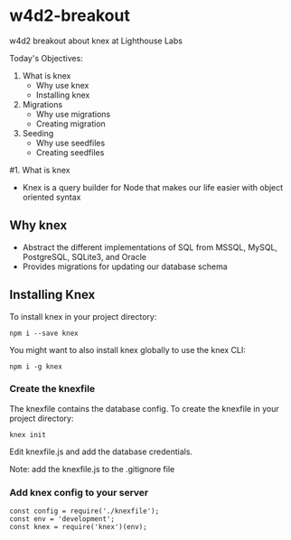 # w4d2-breakout
w4d2 breakout about knex at Lighthouse Labs

Today's Objectives:
1. What is knex
   - Why use knex
   - Installing knex
2. Migrations
   - Why use migrations
   - Creating migration
3. Seeding
   - Why use seedfiles
   - Creating seedfiles

#1. What is knex

- Knex is a query builder for Node that makes our life easier with object oriented syntax

## Why knex
- Abstract the different implementations of SQL from MSSQL, MySQL, PostgreSQL, SQLite3, and Oracle
- Provides migrations for updating our database schema

## Installing Knex

To install knex in your project directory:

    npm i --save knex

You might want to also install knex globally to use the knex CLI:

    npm i -g knex

### Create the knexfile

The knexfile contains the database config. To create the knexfile in your project directory:

    knex init

Edit knexfile.js and add the database credentials.

Note: add the knexfile.js to the .gitignore file

### Add knex config to your server

    const config = require('./knexfile');
    const env = 'development';
    const knex = require('knex')(env);


